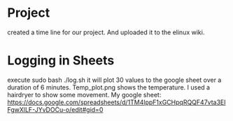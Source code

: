 # Project 
created a time line for our project. And uploaded it to the elinux wiki.

# Logging in Sheets
execute sudo bash ./log.sh 
it will plot 30 values to the google sheet over a duration of 6 minutes. 
Temp_plot.png shows the temperature. I used a hairdryer to show some movement. 
My google sheet: https://docs.google.com/spreadsheets/d/1TM4lppF1xGCHpqRQQF47vta3EIFgwXlLF-JYvDOCu-o/edit#gid=0 

